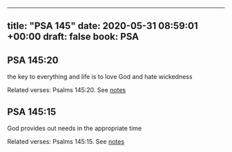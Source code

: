 
---
title: "PSA 145"
date: 2020-05-31 08:59:01 +00:00
draft: false
book: PSA
---

## PSA 145:20

the key to everything and life is to love God and hate wickedness

Related verses: Psalms 145:20. See [notes](https://my.bible.com/notes/3441506467801981818)


## PSA 145:15

God provides out needs in the appropriate time

Related verses: Psalms 145:15. See [notes](https://my.bible.com/notes/3441504515051479913)

